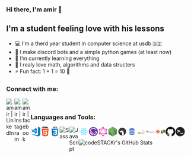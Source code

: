 ### Hi there, I'm amir 👋

## I'm a student feeling love with his lessons
- :computer:   I'm a therd year student in computer science at usdb 🇩🇿 
- :robot:  I make discord bots and a simple python games (at least now)
- 🌱 I’m currently learning everything 
- 🥅 I realy love math, algorithms and data structers
- ⚡ Fun fact: 1 + 1 = 10 🤣

### Connect with me:

[<img align="left" alt="amir | LinkedIn" width="22px" src="https://cdn.jsdelivr.net/npm/simple-icons@v3/icons/linkedin.svg" />][linkedin]
[<img align="left" alt="amir | Instagram" width="22px" src="https://cdn.jsdelivr.net/npm/simple-icons@v3/icons/instagram.svg" />][instagram]
[<img align="left" alt="amir | facebook" width="22px" src="https://upload.wikimedia.org/wikipedia/commons/thumb/1/1b/Facebook_icon.svg/256px-Facebook_icon.svg.png" />][facebook]
<br />

### Languages and Tools:

[<img align="left" alt="Visual Studio Code" width="26px" src="https://raw.githubusercontent.com/github/explore/80688e429a7d4ef2fca1e82350fe8e3517d3494d/topics/visual-studio-code/visual-studio-code.png" />][webdevplaylist]
[<img align="left" alt="HTML5" width="26px" src="https://raw.githubusercontent.com/github/explore/80688e429a7d4ef2fca1e82350fe8e3517d3494d/topics/html/html.png" />][webdevplaylist]
[<img align="left" alt="CSS3" width="26px" src="https://raw.githubusercontent.com/github/explore/80688e429a7d4ef2fca1e82350fe8e3517d3494d/topics/css/css.png" />][cssplaylist]
[<img align="left" alt="Sass" width="26px" src="https://image.flaticon.com/icons/png/512/226/226777.png" />][cssplaylist]
[<img align="left" alt="JavaScript" width="26px" src="https://mpng.subpng.com/20181109/oll/kisspng-java-development-kit-logo-programming-language-por-java-logo-svg-5be5b5a7384425.8069537615417809032305.jpg" />][jsplaylist]
[<img align="left" alt="React" width="26px" src="https://raw.githubusercontent.com/github/explore/80688e429a7d4ef2fca1e82350fe8e3517d3494d/topics/react/react.png" />][reactplaylist]
[<img align="left" alt="Gatsby" width="26px" src="https://raw.githubusercontent.com/github/explore/e94815998e4e0713912fed477a1f346ec04c3da2/topics/gatsby/gatsby.png" />][webdevplaylist]
[<img align="left" alt="GraphQL" width="26px" src="https://raw.githubusercontent.com/github/explore/80688e429a7d4ef2fca1e82350fe8e3517d3494d/topics/graphql/graphql.png" />][webdevplaylist]
[<img align="left" alt="Node.js" width="26px" src="https://raw.githubusercontent.com/github/explore/80688e429a7d4ef2fca1e82350fe8e3517d3494d/topics/nodejs/nodejs.png" />][webdevplaylist]
[<img align="left" alt="Deno" width="26px" src="https://raw.githubusercontent.com/github/explore/361e2821e2dea67711cde99c9c40ed357061cf27/topics/deno/deno.png" />][webdevplaylist]
[<img align="left" alt="SQL" width="26px" src="https://raw.githubusercontent.com/github/explore/80688e429a7d4ef2fca1e82350fe8e3517d3494d/topics/sql/sql.png" />][webdevplaylist]
[<img align="left" alt="MySQL" width="26px" src="https://raw.githubusercontent.com/github/explore/80688e429a7d4ef2fca1e82350fe8e3517d3494d/topics/mysql/mysql.png" />][webdevplaylist]
[<img align="left" alt="MongoDB" width="26px" src="https://raw.githubusercontent.com/github/explore/80688e429a7d4ef2fca1e82350fe8e3517d3494d/topics/mongodb/mongodb.png" />][webdevplaylist]
[<img align="left" alt="Git" width="26px" src="https://raw.githubusercontent.com/github/explore/80688e429a7d4ef2fca1e82350fe8e3517d3494d/topics/git/git.png" />][webdevplaylist]
[<img align="left" alt="GitHub" width="26px" src="https://raw.githubusercontent.com/github/explore/78df643247d429f6cc873026c0622819ad797942/topics/github/github.png" />][webdevplaylist]
[<img align="left" alt="Terminal" width="26px" src="https://raw.githubusercontent.com/github/explore/80688e429a7d4ef2fca1e82350fe8e3517d3494d/topics/terminal/terminal.png" />][webdevplaylist]

<br />
<br />

<img align="left" alt="codeSTACKr's GitHub Stats" src="https://github-readme-stats.codestackr.vercel.app/api?username=codeSTACKr&show_icons=true&hide_border=true" />


[instagram]: https://www.instagram.com/amir.ipynb/
[linkedin]: https://www.linkedin.com/in/mohamed-amir-benbachir-2109801a6/
[facebook]: https://www.facebook.com/amir.benbacher
[webdevplaylist]:#
[jsplaylist]: #
[cssplaylist]: #
[reactplaylist]: #